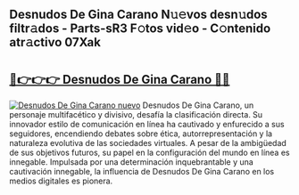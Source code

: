 ## Desnudos De Gina Carano N𝚞𝚎vos desn𝚞dos filtr𝚊dos - Parts-sR3 F𝚘tos vid𝚎o - C𝚘ntenido atr𝚊ctivo 07Xak

# <h2><a href="http://mbcvk9g.tromn.icu/?c=Desnudos+De+Gina+Carano">🔗👉👉👉 Desnudos De Gina Carano 🔗🔗</a></h2>

[![Desnudos De Gina Carano nuevo](https://i.imgur.com/pEAQMta.gif)](http://mbcvk9g.tromn.icu/?c=Desnudos+De+Gina+Carano)
Desnudos De Gina Carano, un personaje multifacético y divisivo, desafía la clasificación directa. Su innovador estilo de comunicación en línea ha cautivado y enfurecido a sus seguidores, encendiendo debates sobre ética, autorrepresentación y la naturaleza evolutiva de las sociedades virtuales. A pesar de la ambigüedad de sus objetivos futuros, su papel en la configuración del mundo en línea es innegable. Impulsada por una determinación inquebrantable y una cautivación innegable, la influencia de Desnudos De Gina Carano en los medios digitales es pionera.
